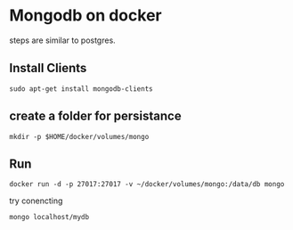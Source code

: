 # Mongodb on docker

steps are similar to postgres.

## Install Clients

```
sudo apt-get install mongodb-clients
```

## create a folder for persistance

```
mkdir -p $HOME/docker/volumes/mongo
```

## Run

```
docker run -d -p 27017:27017 -v ~/docker/volumes/mongo:/data/db mongo
```

try conencting

```
mongo localhost/mydb
```
